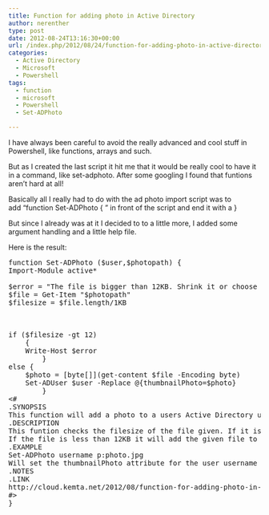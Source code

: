 ```yaml
---
title: Function for adding photo in Active Directory
author: nerenther
type: post
date: 2012-08-24T13:16:30+00:00
url: /index.php/2012/08/24/function-for-adding-photo-in-active-directory/
categories:
  - Active Directory
  - Microsoft
  - Powershell
tags:
  - function
  - microsoft
  - Powershell
  - Set-ADPhoto

---
```

I have always been careful to avoid the really advanced and cool stuff in Powershell, like functions, arrays and such.

But as I created the last script it hit me that it would be really cool to have it in a command, like set-adphoto. After some googling I found that funtions aren&#8217;t hard at all!

Basically all I really had to do with the ad photo import script was to add &#8220;function Set-ADPhoto { &#8221; in front of the script and end it with a }

But since I already was at it I decided to to a little more, I added some argument handling and a little help file.

Here is the result:

<pre lang="powershell">function Set-ADPhoto ($user,$photopath) {
Import-Module active*

$error = "The file is bigger than 12KB. Shrink it or choose another file"
$file = Get-Item "$photopath"
$filesize = $file.length/1KB



if ($filesize -gt 12)
    {
    Write-Host $error
        }
else {
    $photo = [byte[]](get-content $file -Encoding byte)
    Set-ADUser $user -Replace @{thumbnailPhoto=$photo}
        }
&lt;#
.SYNOPSIS
This function will add a photo to a users Active Directory user object. It also verifies that the file is less than 12KB
.DESCRIPTION
This funtion checks the filesize of the file given. If it is too big it will output an error message.
If the file is less than 12KB it will add the given file to the given users thumbnailPhoto attribute in Active Directory
.EXAMPLE
Set-ADPhoto username p:photo.jpg
Will set the thumbnailPhoto attribute for the user username to the content of p:photo.jpg
.NOTES
.LINK
http://cloud.kemta.net/2012/08/function-for-adding-photo-in-active-directory
#>
}
</pre>

&nbsp;